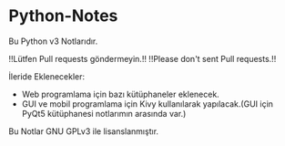 # Python-Notes

Bu Python v3 Notlarıdır.


!!Lütfen Pull requests göndermeyin.!!
!!Please don't sent Pull requests.!! 

İleride Eklenecekler: 
- Web programlama için bazı kütüphaneler eklenecek.
- GUI ve mobil programlama için Kivy kullanılarak yapılacak.(GUI için PyQt5 kütüphanesi notlarımın arasında var.)


Bu Notlar GNU GPLv3 ile lisanslanmıştır.
